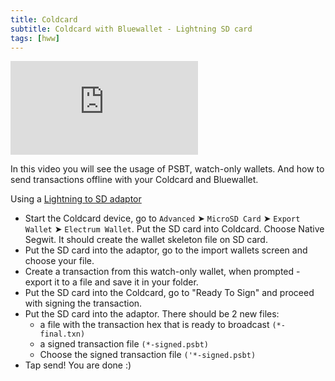 ```yaml
---
title: Coldcard
subtitle: Coldcard with Bluewallet - Lightning SD card
tags: [hww]
---
```


  <div class="uk-container{{container}}">
      <div class="videoWrapper">
        <iframe src="https://www.youtube.com/embed/7pBhTRiwQL4?autoplay=0&amp;showinfo=0&amp;rel=0&amp;modestbranding=1&amp;playsinline=1" frameborder="0" allowfullscreen uk-responsive uk-video="automute: true"></iframe>
      </div>
  </div>


In this video you will see the usage of PSBT, watch-only wallets. And how to send transactions offline with your Coldcard and Bluewallet.

Using a [Lightning to SD adaptor](https://www.apple.com/shop/product/MJYT2AM/A/lightning-to-sd-card-camera-reader)

- Start the Coldcard device, go to `Advanced` ➤ `MicroSD Card` ➤ `Export Wallet` ➤ `Electrum Wallet`. Put the SD card into Coldcard. Choose Native Segwit. It should create the wallet skeleton file on SD card.
- Put the SD card into the adaptor, go to the import wallets screen and choose your file.
- Create a transaction from this watch-only wallet, when prompted - export it to a file and save it in your folder.
- Put the SD card into the Coldcard, go to "Ready To Sign" and proceed with signing the transaction.
- Put the SD card into the adaptor. There should be 2 new files: 
	- a file with the transaction hex that is ready to broadcast 
```(*-final.txn)```
	- a signed transaction file 
```(*-signed.psbt)```
	- Choose the signed transaction file 
```('*-signed.psbt)```
- Tap send! You are done :)
